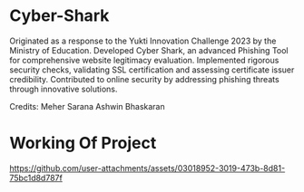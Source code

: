# Cyber-Shark
Originated as a response to the Yukti Innovation Challenge 2023 by the Ministry of Education.
Developed Cyber Shark, an advanced Phishing Tool for comprehensive website legitimacy evaluation.
Implemented rigorous security checks, validating SSL certification and assessing certificate issuer credibility.
Contributed to online security by addressing phishing threats through innovative solutions.

Credits:
        Meher Sarana
        Ashwin Bhaskaran

# Working Of Project
https://github.com/user-attachments/assets/03018952-3019-473b-8d81-75bc1d8d787f

